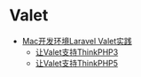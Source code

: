 # Valet

* [Mac开发环境Laravel Valet实践](/tools/valet/valet-install.md)
    + [让Valet支持ThinkPHP3](/tools/valet/valet-support-thinkphp-3.md)
    + [让Valet支持ThinkPHP5](/tools/valet/valet-support-thinkphp-5.md)
